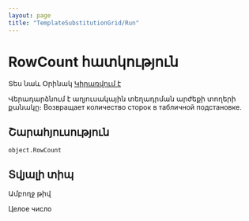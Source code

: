 ```yaml
---
layout: page
title: "TemplateSubstitutionGrid/Run"
---
```


# RowCount հատկություն

Տես նաև Օրինակ [Կիրառվում է](../TemplateSubstitutionGrid.md)


Վերադարձնում է աղյուսակային տեղադրման արժեքի տողերի քանակը։
Возвращает количество сторок в табличной подстановке.

## Շարահյուսություն

```as4x
object.RowCount
```

## Տվյալի տիպ

Ամբողջ թիվ

Целое число
